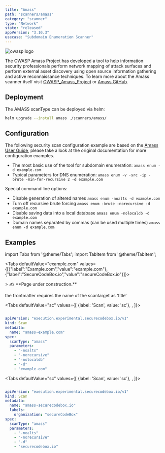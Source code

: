 ```yaml
---
title: "Amass"
path: "scanners/amass"
category: "scanner"
type: "Network"
state: "released"
appVersion: "3.10.3"
usecase: "Subdomain Enumeration Scanner"
---
```


![owasp logo](https://owasp.org/assets/images/logo.png)

The OWASP Amass Project has developed a tool to help information security professionals perform network mapping of attack surfaces and perform external asset discovery using open source information gathering and active reconnaissance techniques. To learn more about the Amass scanner itself visit [OWASP_Amass_Project] or [Amass GitHub].

<!-- end -->

## Deployment

The AMASS scanType can be deployed via helm:

```bash
helm upgrade --install amass ./scanners/amass/
```

## Configuration

The following security scan configuration example are based on the [Amass User Guide], please take a look at the original documentation for more configuration examples.

- The most basic use of the tool for subdomain enumeration: `amass enum -d example.com`
- Typical parameters for DNS enumeration: `amass enum -v -src -ip -brute -min-for-recursive 2 -d example.com`

Special command line options:

- Disable generation of altered names `amass enum -noalts -d example.com`
- Turn off recursive brute forcing `amass enum -brute -norecursive -d example.com`
- Disable saving data into a local database `amass enum -nolocaldb -d example.com`
- Domain names separated by commas (can be used multiple times) `amass enum -d example.com`

[owasp_amass_project]: https://owasp.org/www-project-amass/
[amass github]: https://github.com/OWASP/Amass
[amass user guide]: https://github.com/OWASP/Amass/blob/master/doc/user_guide.md



## Examples

import Tabs from '@theme/Tabs';
import TabItem from '@theme/TabItem';

<Tabs
  defaultValue="example.com"
  values={[{"label":"Example.com","value":"example.com"},{"label":"SecureCodeBox.io","value":"secureCodeBox.io"}]}>
            
            
<TabItem value="example.com">
  
<div>
> ✍ **Page under construction.**
 
the frontmatter requires the name of the scantarget as 'title'

</div>

<Tabs
defaultValue="sc"
values={[
  {label: 'Scan', value: 'sc'}, 
  ,
]}>


<TabItem value="sc">

```yaml

apiVersion: "execution.experimental.securecodebox.io/v1"
kind: Scan
metadata:
  name: "amass-example.com"
spec:
  scanType: "amass"
  parameters:
    - "-noalts"
    - "-norecursive"
    - "-nolocaldb"
    - "-d"
    - "example.com"


```

</TabItem>




</Tabs>
          
</TabItem>
          
<TabItem value="secureCodeBox.io">
  
<div>

</div>

<Tabs
defaultValue="sc"
values={[
  {label: 'Scan', value: 'sc'}, 
  ,
]}>


<TabItem value="sc">

```yaml

apiVersion: "execution.experimental.securecodebox.io/v1"
kind: Scan
metadata:
  name: "amass-securecodebox.io"
  labels:
    organization: "secureCodeBox"
spec:
  scanType: "amass"
  parameters:
    - "-noalts"
    - "-norecursive"
    - "-d"
    - "securecodebox.io"


```

</TabItem>




</Tabs>
          
</TabItem>
          
</Tabs>